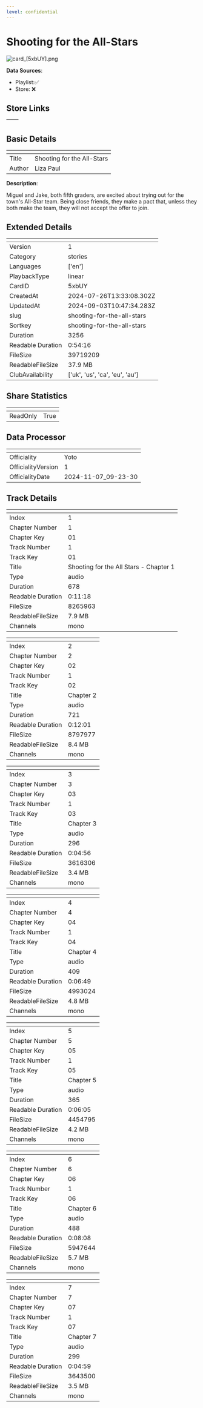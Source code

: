 ```yaml
---
level: confidential
---
```

# Shooting for the All-Stars

![card_[5xbUY].png](../../img/cards/card_[5xbUY].png)

**Data Sources**: 

- Playlist:✅
- Store: ❌


## Store Links

| <!-- --> | <!-- --> |
| - | - |


## Basic Details

| <!-- --> | <!-- --> |
| - | - |
| Title | Shooting for the All-Stars |
| Author | Liza Paul |

**Description**:

Miguel and Jake, both fifth graders, are excited about trying out for the town's All-Star team. Being close friends, they make a pact that, unless they both make the team, they will not accept the offer to join.


## Extended Details

| <!-- --> | <!-- --> |
| - | - |
| Version | 1 |
| Category | stories |
| Languages | ['en'] |
| PlaybackType | linear |
| CardID | 5xbUY |
| CreatedAt | 2024-07-26T13:33:08.302Z |
| UpdatedAt | 2024-09-03T10:47:34.283Z |
| slug | shooting-for-the-all-stars |
| Sortkey | shooting-for-the-all-stars |
| Duration | 3256 |
| Readable Duration | 0:54:16 |
| FileSize | 39719209 |
| ReadableFileSize | 37.9 MB |
| ClubAvailability | ['uk', 'us', 'ca', 'eu', 'au'] |


## Share Statistics

| <!-- --> | <!-- --> |
| - | - |
| ReadOnly | True |


## Data Processor

| <!-- --> | <!-- --> |
| - | - |
| Officiality | Yoto
| OfficialityVersion | 1
| OfficialityDate | 2024-11-07_09-23-30


## Track Details

| <!-- --> | <!-- --> |
| - | - |
| Index | 1 |
| Chapter Number | 1 |
| Chapter Key | 01 |
| Track Number | 1 |
| Track Key | 01 |
| Title | Shooting for the All Stars - Chapter 1 |
| Type | audio |
| Duration | 678 |
| Readable Duration | 0:11:18 |
| FileSize | 8265963 |
| ReadableFileSize | 7.9 MB |
| Channels | mono |

| <!-- --> | <!-- --> |
| - | - |
| Index | 2 |
| Chapter Number | 2 |
| Chapter Key | 02 |
| Track Number | 1 |
| Track Key | 02 |
| Title | Chapter 2 |
| Type | audio |
| Duration | 721 |
| Readable Duration | 0:12:01 |
| FileSize | 8797977 |
| ReadableFileSize | 8.4 MB |
| Channels | mono |

| <!-- --> | <!-- --> |
| - | - |
| Index | 3 |
| Chapter Number | 3 |
| Chapter Key | 03 |
| Track Number | 1 |
| Track Key | 03 |
| Title | Chapter 3 |
| Type | audio |
| Duration | 296 |
| Readable Duration | 0:04:56 |
| FileSize | 3616306 |
| ReadableFileSize | 3.4 MB |
| Channels | mono |

| <!-- --> | <!-- --> |
| - | - |
| Index | 4 |
| Chapter Number | 4 |
| Chapter Key | 04 |
| Track Number | 1 |
| Track Key | 04 |
| Title | Chapter 4 |
| Type | audio |
| Duration | 409 |
| Readable Duration | 0:06:49 |
| FileSize | 4993024 |
| ReadableFileSize | 4.8 MB |
| Channels | mono |

| <!-- --> | <!-- --> |
| - | - |
| Index | 5 |
| Chapter Number | 5 |
| Chapter Key | 05 |
| Track Number | 1 |
| Track Key | 05 |
| Title | Chapter 5 |
| Type | audio |
| Duration | 365 |
| Readable Duration | 0:06:05 |
| FileSize | 4454795 |
| ReadableFileSize | 4.2 MB |
| Channels | mono |

| <!-- --> | <!-- --> |
| - | - |
| Index | 6 |
| Chapter Number | 6 |
| Chapter Key | 06 |
| Track Number | 1 |
| Track Key | 06 |
| Title | Chapter 6 |
| Type | audio |
| Duration | 488 |
| Readable Duration | 0:08:08 |
| FileSize | 5947644 |
| ReadableFileSize | 5.7 MB |
| Channels | mono |

| <!-- --> | <!-- --> |
| - | - |
| Index | 7 |
| Chapter Number | 7 |
| Chapter Key | 07 |
| Track Number | 1 |
| Track Key | 07 |
| Title | Chapter 7 |
| Type | audio |
| Duration | 299 |
| Readable Duration | 0:04:59 |
| FileSize | 3643500 |
| ReadableFileSize | 3.5 MB |
| Channels | mono |

